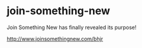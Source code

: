 join-something-new
==================

Join Something New has finally revealed its purpose! 

http://www.joinsomethingnew.com/bhjr
